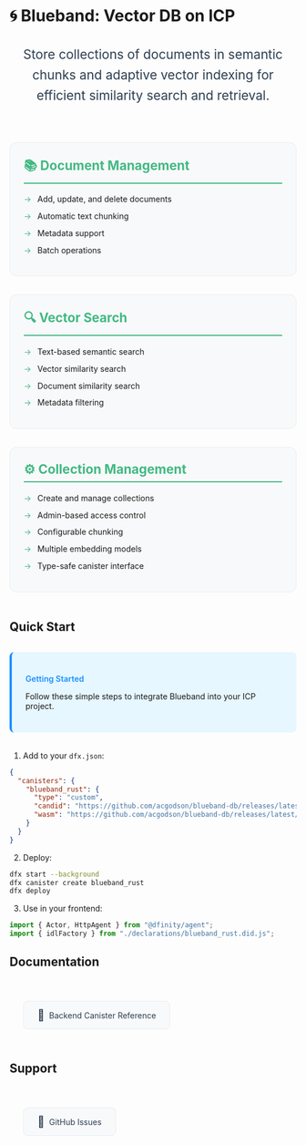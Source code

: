 # 🌀 Blueband: Vector DB on ICP

<div class="hero">
  <p class="description">
    Store collections of documents in semantic chunks and adaptive vector indexing for efficient similarity search and retrieval.
  </p>
</div>

<div class="features">
  <div class="feature">
    <h2>📚 Document Management</h2>
    <ul>
      <li>Add, update, and delete documents</li>
      <li>Automatic text chunking</li>
      <li>Metadata support</li>
      <li>Batch operations</li>
    </ul>
  </div>

  <div class="feature">
    <h2>🔍 Vector Search</h2>
    <ul>
      <li>Text-based semantic search</li>
      <li>Vector similarity search</li>
      <li>Document similarity search</li>
      <li>Metadata filtering</li>
    </ul>
  </div>

  <div class="feature">
    <h2>⚙️ Collection Management</h2>
    <ul>
      <li>Create and manage collections</li>
      <li>Admin-based access control</li>
      <li>Configurable chunking</li>
      <li>Multiple embedding models</li>
      <li>Type-safe canister interface</li>
    </ul>
  </div>
</div>

## Quick Start

<div class="custom-block tip">
  <p class="custom-block-title">Getting Started</p>
  <p>Follow these simple steps to integrate Blueband into your ICP project.</p>
</div>

1. Add to your `dfx.json`:
```json
{
  "canisters": {
    "blueband_rust": {
      "type": "custom",
      "candid": "https://github.com/acgodson/blueband-db/releases/latest/download/blueband_rust.did",
      "wasm": "https://github.com/acgodson/blueband-db/releases/latest/download/blueband_rust.wasm.gz"
    }
  }
}
```

2. Deploy:
```bash
dfx start --background
dfx canister create blueband_rust
dfx deploy
```

3. Use in your frontend:
```typescript
import { Actor, HttpAgent } from "@dfinity/agent";
import { idlFactory } from "./declarations/blueband_rust.did.js";
```

## Documentation

<div class="custom-block links">
  <a href="#/api/collection-management" class="nav-link">
    <span class="icon">📖</span>
    <span class="text">Backend Canister Reference</span>
  </a>
</div>

## Support

<div class="custom-block links">
  <a href="https://github.com/acgodson/blueband-db/issues" class="nav-link" target="_blank">
    <span class="icon">💬</span>
    <span class="text">GitHub Issues</span>
  </a>
</div>

<style>
.hero {
  text-align: center;
  margin: 2rem 0 4rem;
}

.description {
  font-size: 1.4rem;
  color: #2c3e50;
  max-width: 800px;
  margin: 0 auto;
  line-height: 1.6;
}

.features {
  display: grid;
  grid-template-columns: repeat(auto-fit, minmax(300px, 1fr));
  gap: 2rem;
  margin: 3rem 0;
}

.feature {
  background: #f8f9fa;
  border-radius: 12px;
  padding: 1.5rem;
  transition: transform 0.3s ease;
  border: 1px solid #e9ecef;
}

.feature:hover {
  transform: translateY(-5px);
  box-shadow: 0 4px 12px rgba(0, 0, 0, 0.1);
}

.feature h2 {
  color: #42b983;
  margin-top: 0;
  font-size: 1.4rem;
  border-bottom: 2px solid #42b983;
  padding-bottom: 0.5rem;
}

.feature ul {
  list-style: none;
  padding-left: 0;
  margin: 1rem 0 0;
}

.feature li {
  margin: 0.8rem 0;
  padding-left: 1.5rem;
  position: relative;
}

.feature li::before {
  content: "→";
  position: absolute;
  left: 0;
  color: #42b983;
}

.custom-block {
  margin: 2rem 0;
  padding: 1.5rem;
  border-radius: 8px;
}

.custom-block.tip {
  background: #e6f7ff;
  border-left: 4px solid #1890ff;
}

.custom-block-title {
  font-weight: 600;
  margin-bottom: 0.5rem;
  color: #1890ff;
}

.custom-block.links {
  display: flex;
  gap: 1rem;
  flex-wrap: wrap;
}

.nav-link {
  display: inline-flex;
  align-items: center;
  gap: 0.5rem;
  padding: 0.75rem 1.5rem;
  background: #f8f9fa;
  border: 1px solid #e9ecef;
  border-radius: 8px;
  color: #2c3e50;
  text-decoration: none;
  transition: all 0.3s ease;
}

.nav-link:hover {
  background: #42b983;
  color: white;
  border-color: #42b983;
  transform: translateY(-2px);
}

.nav-link .icon {
  font-size: 1.2rem;
}

@media (max-width: 768px) {
  .description {
    font-size: 1.2rem;
    padding: 0 1rem;
  }
  
  .features {
    grid-template-columns: 1fr;
  }
  
  .custom-block.links {
    flex-direction: column;
  }
  
  .nav-link {
    width: 100%;
    justify-content: center;
  }
}
</style>
